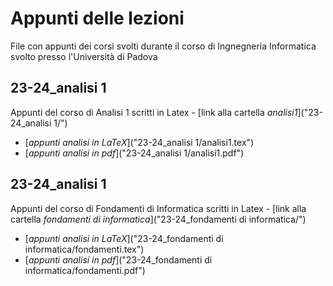 # Appunti delle lezioni
File con appunti dei corsi svolti durante il corso di Ingnegneria Informatica svolto presso l'Università di Padova

## 23-24_analisi 1
Appunti del corso di Analisi 1 scritti in Latex - [link alla cartella _analisi1_]("23-24_analisi 1/")
* [_appunti analisi in LaTeX_]("23-24_analisi 1/analisi1.tex")
* [_appunti analisi in pdf_]("23-24_analisi 1/analisi1.pdf")

## 23-24_analisi 1
Appunti del corso di Fondamenti di Informatica scritti in Latex - [link alla cartella _fondamenti di informatica_]("23-24_fondamenti di informatica/")
* [_appunti analisi in LaTeX_]("23-24_fondamenti di informatica/fondamenti.tex")
* [_appunti analisi in pdf_]("23-24_fondamenti di informatica/fondamenti.pdf")
